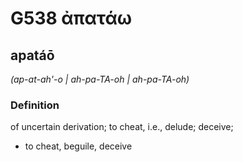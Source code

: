 # G538 ἀπατάω

## apatáō

_(ap-at-ah'-o | ah-pa-TA-oh | ah-pa-TA-oh)_

### Definition

of uncertain derivation; to cheat, i.e., delude; deceive; 

- to cheat, beguile, deceive
